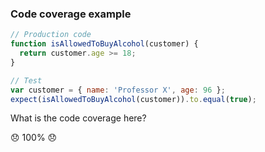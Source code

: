 ### Code coverage example

```javascript
// Production code
function isAllowedToBuyAlcohol(customer) {
  return customer.age >= 18;
}
```

```javascript
// Test
var customer = { name: 'Professor X', age: 96 };
expect(isAllowedToBuyAlcohol(customer)).to.equal(true);
```

What is the code coverage here?

😞 100% 😞 <!-- .element class="fragment" data-fragment-index="0" -->